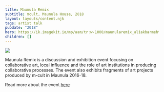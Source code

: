 ```yaml
---
title: Maunula Remix
subtitle: mcult, Maunula House, 2018
layout: layouts/content.njk
tags: artist talk
pubdate: "2018"
hero: https://ik.imagekit.io/mp/aam/tr:w-1000/maunularemix_aliakbarmehta_photo11_jaimeculebro_web.jpg
children: []
---
```

![](https://ik.imagekit.io/mp/aam/tr:w-1000/maunularemix_aliakbarmehta_photo11_jaimeculebro_web.jpg)

Maunula Remix is a discussion and exhibition event focusing on collaborative art, local influence and the role of art institutions in producing collaborative processes. The event also exhibits fragments of art projects produced by m-cult in Maunula 2016-18.

Read more about the event [here](http://m-cult.org/news/maunula-remix-exhibitiondiscussion-event-2810)
